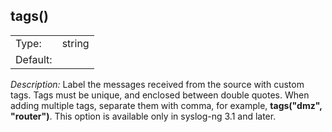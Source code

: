 ---
---
<!-- DISCLAIMER: This file is based on the syslog-ng Open Source Edition documentation https://github.com/balabit/syslog-ng-ose-guides/commit/2f4a52ee61d1ea9ad27cb4f3168b95408fddfdf2 and is used under the terms of The syslog-ng Open Source Edition Documentation License. The file has been modified by Axoflow. -->

## tags()

|          |        |
| -------- | ------ |
| Type:    | string |
| Default: |        |

*Description:* Label the messages received from the source with custom tags. Tags must be unique, and enclosed between double quotes. When adding multiple tags, separate them with comma, for example, **tags("dmz", "router")**. This option is available only in syslog-ng 3.1 and later.

